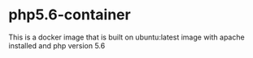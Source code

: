 # php5.6-container
This is a docker image that is built on ubuntu:latest image with apache installed and php version 5.6
